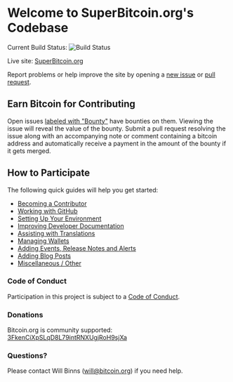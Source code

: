 # Welcome to SuperBitcoin.org's Codebase

Current Build Status: ![Build Status](https://travis-ci.org/bitcoin-dot-org/bitcoin.org.svg?branch=master)

Live site: [SuperBitcoin.org](http://doc.superbtc.org/en/developer-reference.html#block-chain)

Report problems or help improve the site by opening a [new issue](https://github.com/superbitcoin/bitcoin.org/issues/new) or [pull request](https://github.com/Zzitao/bitcoin.org/compare).

## Earn Bitcoin for Contributing
Open issues [labeled with "Bounty"](https://github.com/superbitcoin/bitcoin.org/labels/Bounty)
have bounties on them. Viewing the issue will reveal the value of the bounty.
Submit a pull request resolving the issue along with an accompanying note or
comment containing a bitcoin address and automatically receive a payment in the
amount of the bounty if it gets merged.

## How to Participate
The following quick guides will help you get started:

+ [Becoming a Contributor](https://github.com/superbitcoin/bitcoin.org/blob/master/docs/become-a-contributor.md)
+ [Working with GitHub](https://github.com/superbitcoin/bitcoin.org/blob/master/docs/working-with-github.md)
+ [Setting Up Your Environment](https://github.com/superbitcoin/bitcoin.org/blob/master/docs/setting-up-your-environment.md)
+ [Improving Developer Documentation](https://github.com/superbitcoin/bitcoin.org/blob/master/docs/contributing-to-developer-documentation.md)
+ [Assisting with Translations](https://github.com/superbitcoin/bitcoin.org/blob/master/docs/assisting-with-translations.md)
+ [Managing Wallets](https://github.com/superbitcoin/bitcoin.org/blob/master/docs/managing-wallets.md)
+ [Adding Events, Release Notes and Alerts](https://github.com/superbitcoin/bitcoin.org/blob/master/docs/adding-events-release-notes-and-alerts.md)
+ [Adding Blog Posts](https://github.com/superbitcoin/bitcoin.org/blob/master/docs/adding-blog-posts.md)
+ [Miscellaneous / Other](https://github.com/superbitcoin/bitcoin.org/blob/master/docs/miscellaneous.md)

### Code of Conduct

Participation in this project is subject to a [Code of Conduct](https://github.com/superbitcoin/bitcoin.org/blob/master/CODE_OF_CONDUCT.md).

### Donations

Bitcoin.org is community supported: [3FkenCiXpSLqD8L79intRNXUgjRoH9sjXa](bitcoin:3FkenCiXpSLqD8L79intRNXUgjRoH9sjXa)

### Questions?
Please contact Will Binns ([will@bitcoin.org](mailto:will@bitcoin.org)) if you need help.
